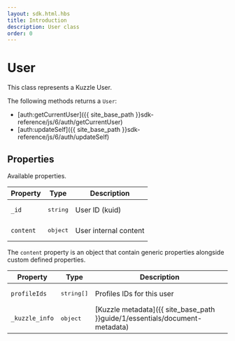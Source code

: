 ```yaml
---
layout: sdk.html.hbs
title: Introduction
description: User class
order: 0
---
```


# User

This class represents a Kuzzle User.  

The following methods returns a `User`:
 - [auth:getCurrentUser]({{ site_base_path }}sdk-reference/js/6/auth/getCurrentUser)
 - [auth:updateSelf]({{ site_base_path }}sdk-reference/js/6/auth/updateSelf)

## Properties

Available properties.

| Property | Type | Description |
|--- |--- |--- |
| `_id` | <pre>string</pre> | User ID (kuid) |
| `content` | <pre>object</pre> | User internal content |

The `content` property is an object that contain generic properties alongside custom defined properties.

| Property | Type | Description |
|--- |--- |--- |
| `profileIds` | <pre>string[]</pre> | Profiles IDs for this user |
| `_kuzzle_info` | <pre>object</pre> | [Kuzzle metadata]({{ site_base_path }}guide/1/essentials/document-metadata) |
